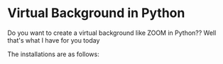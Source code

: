 # Virtual Background in Python
Do you want to create a virtual background like ZOOM in Python??
Well that's what I have for you today

The installations are as follows:
